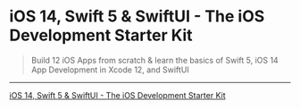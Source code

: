 # iOS 14, Swift 5 & SwiftUI - The iOS Development Starter Kit

> Build 12 iOS Apps from scratch & learn the basics of Swift 5, iOS 14 App Development in Xcode 12, and SwiftUI

---

[iOS 14, Swift 5 & SwiftUI - The iOS Development Starter Kit](https://www.udemy.com/course/swift-starter-kit/)

